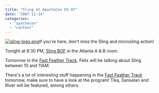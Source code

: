 ```yaml
---
title: "Sling at ApacheCon US 07"
date: "2007-11-14"
categories: 
  - "apachecon"
  - "content"
---
```


[![sling-logo.png](images/sling-logo.png)](http://incubator.apache.org/sling)If you're here, don't miss the Sling and microsling action!

Tonight at 8:30 PM, [Sling BOF](http://wiki.apache.org/apachecon/BirdsOfaFeatherUs07) in the Atlanta A & B room.

Tomorrow in the [Fast Feather Track](http://www.us.apachecon.com/us2007/program/Fast_Feather), Felix will be talking about Sling between 10 and 11AM.

There's a lot of interesting stuff happening in the [Fast Feather Track](http://www.us.apachecon.com/us2007/program/Fast_Feather) tomorrow, make sure to have a look at the program! Tika, Sanselan and River will be featured, among others.
